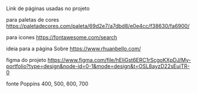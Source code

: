 Link de páginas usadas no projeto 

para paletas de cores 
https://paletadecores.com/paleta/69d2e7/a7dbd8/e0e4cc/f38630/fa6900/

para icones 
https://fontawesome.com/search

ideia para a página Sobre
https://www.rhuanbello.com/

figma do projeto 
https://www.figma.com/file/hEliGst6ERC1rScgoKXpDJ/My-portfolio?type=design&node-id=0-1&mode=design&t=OSL8ayzD22sEuiTR-0

fonte Poppins
400, 500, 600, 700